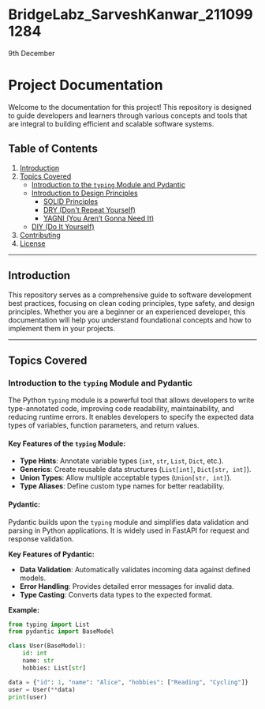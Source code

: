 
# BridgeLabz_SarveshKanwar_2110991284

9th December
# Project Documentation

Welcome to the documentation for this project! This repository is designed to guide developers and learners through various concepts and tools that are integral to building efficient and scalable software systems.

## Table of Contents

1. [Introduction](#introduction)
2. [Topics Covered](#topics-covered)
   - [Introduction to the `typing` Module and Pydantic](#introduction-to-the-typing-module-and-pydantic)
   - [Introduction to Design Principles](#introduction-to-design-principles)
      - [SOLID Principles](#solid-principles)
      - [DRY (Don't Repeat Yourself)](#dry-dont-repeat-yourself)
      - [YAGNI (You Aren’t Gonna Need It)](#yagni-you-arent-gonna-need-it)
   - [DIY (Do It Yourself)](#diy-do-it-yourself)
3. [Contributing](#contributing)
4. [License](#license)

---

## Introduction

This repository serves as a comprehensive guide to software development best practices, focusing on clean coding principles, type safety, and design principles. Whether you are a beginner or an experienced developer, this documentation will help you understand foundational concepts and how to implement them in your projects.

---

## Topics Covered

### Introduction to the `typing` Module and Pydantic

The Python `typing` module is a powerful tool that allows developers to write type-annotated code, improving code readability, maintainability, and reducing runtime errors. It enables developers to specify the expected data types of variables, function parameters, and return values.

#### Key Features of the `typing` Module:
- **Type Hints**: Annotate variable types (`int`, `str`, `List`, `Dict`, etc.).
- **Generics**: Create reusable data structures (`List[int]`, `Dict[str, int]`).
- **Union Types**: Allow multiple acceptable types (`Union[str, int]`).
- **Type Aliases**: Define custom type names for better readability.

#### Pydantic:
Pydantic builds upon the `typing` module and simplifies data validation and parsing in Python applications. It is widely used in FastAPI for request and response validation.

**Key Features of Pydantic:**
- **Data Validation**: Automatically validates incoming data against defined models.
- **Error Handling**: Provides detailed error messages for invalid data.
- **Type Casting**: Converts data types to the expected format.

**Example:**
```python
from typing import List
from pydantic import BaseModel

class User(BaseModel):
    id: int
    name: str
    hobbies: List[str]

data = {"id": 1, "name": "Alice", "hobbies": ["Reading", "Cycling"]}
user = User(**data)
print(user)
```
